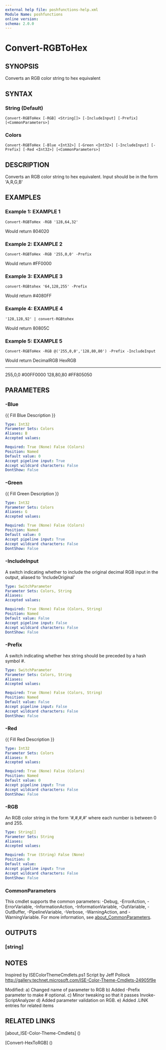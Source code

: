 ```yaml
---
external help file: poshfunctions-help.xml
Module Name: poshfunctions
online version: 
schema: 2.0.0
---
```


# Convert-RGBToHex

## SYNOPSIS

Converts an RGB color string to hex equivalent

## SYNTAX

### String (Default)

```
Convert-RGBToHex [-RGB] <String[]> [-IncludeInput] [-Prefix] [<CommonParameters>]
```

### Colors

```
Convert-RGBToHex [-Blue <Int32>] [-Green <Int32>] [-IncludeInput] [-Prefix] [-Red <Int32>] [<CommonParameters>]
```

## DESCRIPTION

Converts an RGB color string to hex equivalent.
Input should be in the form 'A,R,G,B'


## EXAMPLES

### Example 1: EXAMPLE 1

```
Convert-RGBToHex -RGB '128,64,32'
```

Would return
804020





### Example 2: EXAMPLE 2

```
Convert-RGBToHex -RGB '255,0,0' -Prefix
```

Would return
#FF0000





### Example 3: EXAMPLE 3

```
convert-RGBtohex '64,128,255' -Prefix
```

Would return
#4080FF





### Example 4: EXAMPLE 4

```
'128,128,92' | convert-RGBtohex
```

Would return
80805C





### Example 5: EXAMPLE 5

```
Convert-RGBToHex -RGB @('255,0,0','128,80,80') -Prefix -IncludeInput
```

Would return
DecimalRGB  HexRGB
---------   -------
255,0,0     #00FF0000
128,80,80   #FF805050






## PARAMETERS

### -Blue

{{ Fill Blue Description }}

```yaml
Type: Int32
Parameter Sets: Colors
Aliases: B
Accepted values: 

Required: True (None) False (Colors)
Position: Named
Default value: 0
Accept pipeline input: True
Accept wildcard characters: False
DontShow: False
```

### -Green

{{ Fill Green Description }}

```yaml
Type: Int32
Parameter Sets: Colors
Aliases: G
Accepted values: 

Required: True (None) False (Colors)
Position: Named
Default value: 0
Accept pipeline input: True
Accept wildcard characters: False
DontShow: False
```

### -IncludeInput

A switch indicating whether to include the original decimal RGB input in the output, aliased to 'IncludeOriginal'

```yaml
Type: SwitchParameter
Parameter Sets: Colors, String
Aliases: 
Accepted values: 

Required: True (None) False (Colors, String)
Position: Named
Default value: False
Accept pipeline input: False
Accept wildcard characters: False
DontShow: False
```

### -Prefix

A switch indicating whether hex string should be preceded by a hash symbol #.

```yaml
Type: SwitchParameter
Parameter Sets: Colors, String
Aliases: 
Accepted values: 

Required: True (None) False (Colors, String)
Position: Named
Default value: False
Accept pipeline input: False
Accept wildcard characters: False
DontShow: False
```

### -Red

{{ Fill Red Description }}

```yaml
Type: Int32
Parameter Sets: Colors
Aliases: R
Accepted values: 

Required: True (None) False (Colors)
Position: Named
Default value: 0
Accept pipeline input: True
Accept wildcard characters: False
DontShow: False
```

### -RGB

An RGB color string in the form '#,#,#,#' where each number is between 0 and 255.

```yaml
Type: String[]
Parameter Sets: String
Aliases: 
Accepted values: 

Required: True (String) False (None)
Position: 0
Default value: 
Accept pipeline input: True
Accept wildcard characters: False
DontShow: False
```


### CommonParameters

This cmdlet supports the common parameters: -Debug, -ErrorAction, -ErrorVariable, -InformationAction, -InformationVariable, -OutVariable, -OutBuffer, -PipelineVariable, -Verbose, -WarningAction, and -WarningVariable. For more information, see [about_CommonParameters](http://go.microsoft.com/fwlink/?LinkID=113216).

## OUTPUTS

### [string]


## NOTES

Inspired by ISEColorThemeCmdlets.ps1 Script by Jeff Pollock
http://gallery.technet.microsoft.com/ISE-Color-Theme-Cmdlets-24905f9e

Modified:
a) Changed name of parameter to RGB
b) Added -Prefix parameter to make # optional.
c) Minor tweaking so that it passes Invoke-ScriptAnalyzer
d) Added parameter validation on RGB.
e) Added .LINK entries for related items


## RELATED LINKS

[about_ISE-Color-Theme-Cmdlets] ()

[Convert-HexToRGB] ()

